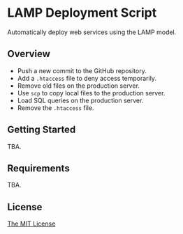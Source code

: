 # LAMP Deployment Script #
Automatically deploy web services using the LAMP model.

## Overview ##
+ Push a new commit to the GitHub repository.
+ Add a `.htaccess` file to deny access temporarily.
+ Remove old files on the production server.
+ Use `scp` to copy local files to the production server.
+ Load SQL queries on the production server.
+ Remove the `.htaccess` file.

## Getting Started ##
TBA.

## Requirements ##
TBA.

## License ##
[The MIT License](https://raw.githubusercontent.com/yuwen41200/lamp-deployment-script/master/LICENSE)

